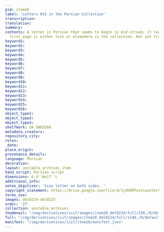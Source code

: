 ```yaml
---
pid: item28
label: 'Letters #15 in the Persian Collection'
transcription:
translation:
summary:
contents: A letter in Persian that seems to begin in mid-stream; it looks like the
  first page is either lost or elsewhere in the collection. Not yet translated.
keyword1:
keyword2:
keyword3:
keyword4:
keyword5:
keyword6:
keyword7:
keyword8:
keyword9:
keyword10:
keyword11:
keyword12:
keyword13:
keyword14:
keyword15:
keyword16:
object_type1:
object_type2:
object_type3:
shelfmark: UA SNED28A
metadata_creators:
repository_city:
roles:
_date:
place_origin:
provenance_details:
language: Persian
decoration:
layout: unstable_archives_item
hand_script: Persian script
dimensions: 6.4''Wx17''L
additional_info:
notes_digitizer: 'Scan letter on both sides. '
copyright_statement: https://drive.google.com/file/d/1jHhRMTasCxavoYer89Wn8_Xn65nL0sW0/view?usp=sharing
terms_use:
images: dml0224-dml0225
order: '27'
collection: unstable_archives
thumbnail: "/img/derivatives/iiif/images/item28_dml0224/full/250,/0/default.jpg"
full: "/img/derivatives/iiif/images/item28_dml0224/full/1140,/0/default.jpg"
manifest: "/img/derivatives/iiif/item28/manifest.json"
---
```

